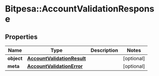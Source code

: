 # Bitpesa::AccountValidationResponse

## Properties
Name | Type | Description | Notes
------------ | ------------- | ------------- | -------------
**object** | [**AccountValidationResult**](AccountValidationResult.md) |  | [optional] 
**meta** | [**AccountValidationError**](AccountValidationError.md) |  | [optional] 


